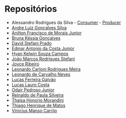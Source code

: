 # Repositórios

* Alessandro Rodrigues da Silva - [Consumer](https://github.com/alessandrorsilva/node-bull-consumer) - [Producer](https://github.com/alessandrorsilva/node-bull-producer)  
* [Andre Luiz Gonçalves Silva](https://github.com/andrebetta123/unifacef-react-typescript) 
* [Anilton Francisco de Morais Junior](https://github.com/AniltonMoraisJr/aulaReactJS) 
* [Bruna Késsia Gonçalves](https://github.com/brugoncalves/unifacef-react-typescript) 
* [David Stefani Prado](https://github.com/DavidPrado/posaulareact) 
* [Edmar Antonio da Costa Junior]() 
* [Hyan Kelwin Souza Campos](https://github.com/hyankelwin/reactjs-typescript-unifacef) 
* [João Marcos Rodrigues Stefani](https://github.com/JoaoStefani/unifacef-react-typescript) 
* [Joyce Ribeiro](https://github.com/riberjoy/unifacef-react-typescript/tree/master) 
* [Leonardo Carloni Rodrigues Meira](https://github.com/LeoCarloni/unifacef-react-typescript) 
* [Leonardo de Carvalho Neves](https://github.com/neves-c-leonardo/projeto-react-unifacef/tree/master) 
* [Lucas Ferreira Galvão](https://github.com/lucasferreiragalvao/projeto-reactjs-typescript-unifacef) 
* [Lucas Lauro Costa](https://github.com/LucasLauro96/react-facef) 
* [Odair Pedroso Junior](https://github.com/odair-pedroso/react-unifacef) 
* [Reinaldo de Paula Silveira](https://github.com/rpsilveira/projeto-react-unifacef) 
* [Thaísa Honorio Morandini](https://github.com/thaisamorandini89/unifacefreactapp) 
* [Thiago Henrique de Matos](https://github.com/ThiagoHMatos)
* [Vinicius Manso Carrijo](https://github.com/ViniciusCarrijo/react-facef) 
